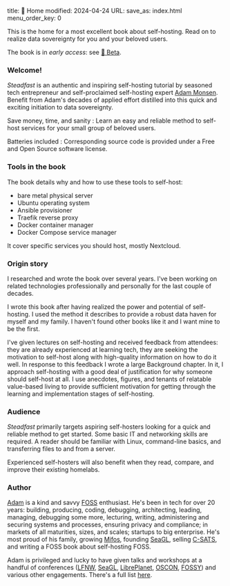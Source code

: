 title: 📖 Home
modified: 2024-04-24
URL:
save_as: index.html
menu_order_key: 0


This is the home for a most excellent book about self-hosting.
Read on to realize data sovereignty for you and your beloved users.

The book is in _early access_:
see [👀 Beta]({filename}/news/beta.md).

### Welcome!

_Steadfast_ is an authentic and inspiring self-hosting tutorial by seasoned tech entrepreneur and self-proclaimed self-hosting expert [Adam Monsen](https://adammonsen.com).
Benefit from Adam's decades of applied effort distilled into this quick and exciting initiation to data sovereignty.

Save money, time, and sanity
: Learn an easy and reliable method to self-host services for your small group of beloved users.

Batteries included
: Corresponding source code is provided under a Free and Open Source software license.

### Tools in the book

The book details why and how to use these tools to self-host:

* bare metal physical server
* Ubuntu operating system
* Ansible provisioner
* Traefik reverse proxy
* Docker container manager
* Docker Compose service manager

It cover specific services you should host, mostly Nextcloud.

### Origin story

I researched and wrote the book over several years.
I've been working on related technologies professionally and personally for the last couple of decades.

I wrote this book after having realized the power and potential of self-hosting.
I used the method it describes to provide a robust data haven for myself and my family.
I haven't found other books like it and I want mine to be the first.

I've given lectures on self-hosting and received feedback from attendees: they are already experienced at learning tech, they are seeking the motivation to self-host along with high-quality information on how to do it well.
In response to this feedback I wrote a large Background chapter.
In it, I approach self-hosting with a good deal of justification for why someone should self-host at all.
I use anecdotes, figures, and tenants of relatable value-based living to provide sufficient motivation for getting through the learning and implementation stages of self-hosting.

### Audience

*Steadfast* primarily targets aspiring self-hosters looking for a quick and reliable method to get started.
Some basic IT and networking skills are required.
A reader should be familiar with Linux, command-line basics, and transferring files to and from a server.

Experienced self-hosters will also benefit when they read, compare, and improve their existing homelabs.

### Author

[Adam](https://adammonsen.com) is a kind and savvy [FOSS](https://en.wikipedia.org/wiki/Free_and_open-source_software) enthusiast.
He's been in tech for over 20 years: building, producing, coding, debugging, architecting, leading, managing, debugging some more, lecturing, writing, administering and securing systems and processes, ensuring privacy and compliance; in markets of all maturities, sizes, and scales; startups to big enterprise.
He's most proud of his family, growing [Mifos](https://mifos.org), founding [SeaGL](https://seagl.org), selling [C-SATS](https://csats.com), and writing a FOSS book about self-hosting FOSS.

Adam is privileged and lucky to have given talks and workshops at a handful of conferences ([LFNW](https://lfnw.org/), [SeaGL](https://seagl.org), [LibrePlanet](https://libreplanet.org), [OSCON](https://en.wikipedia.org/wiki/O%27Reilly_Open_Source_Convention), [FOSSY](https://fossy.us/)) and various other engagements.
There's a full list [here](https://adammonsen.com/talks/).

